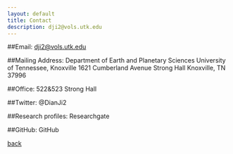 ```yaml
---
layout: default
title: Contact
description: dji2@vols.utk.edu
---
```


##Email:
dji2@vols.utk.edu

##Mailing Address:
Department of Earth and Planetary Sciences
University of Tennessee, Knoxville
1621 Cumberland Avenue
Strong Hall
Knoxville, TN 37996

##Office:
522&523 Strong Hall

##Twitter:
@DianJi2

##Research profiles:
Researchgate

##GitHub:
GitHub

[back](./)
